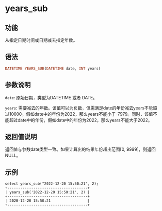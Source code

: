 # years_sub

## 功能

从指定日期时间或日期减去指定年数。

## 语法

```Haskell
DATETIME YEARS_SUB(DATETIME date, INT years)
```

## 参数说明

`date`: 原始日期，类型为DATETIME 或者 DATE。

`years`: 需要减去的年数。该值可以为负数，但需满足date的年份减去years不能超过10000。假如date中的年份为2022，那么years不能小于-7979。同时，该值不能超过date中的年份，假如date中的年份为2022，那么years不能大于2022。

## 返回值说明

返回值与参数date类型一致。如果计算出的结果年份超出范围[0, 9999]，则返回NULL。

## 示例

```Plain Text
select years_sub("2022-12-20 15:50:21", 2);
+-------------------------------------+
| years_sub('2022-12-20 15:50:21', 2) |
+-------------------------------------+
| 2020-12-20 15:50:21                 |
+-------------------------------------+
```

